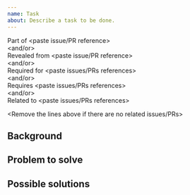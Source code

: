 ```yaml
---
name: Task
about: Describe a task to be done.
---
```


Part of <paste issue/PR reference>  
<and/or>  
Revealed from <paste issue/PR reference>  
<and/or>  
Required for <paste issues/PRs references>  
<and/or>  
Requires <paste issues/PRs references>  
<and/or>  
Related to <paste issues/PRs references>  

<Remove the lines above if there are no related issues/PRs>




## Background

<Describe the preconditions and the situation which lead to the problem>




## Problem to solve

<Describe the problem to be solved by this task>




## Possible solutions

<Describe possible solutions and assumptions about them>
<If there is nothing to propose - just remove this section completely>
